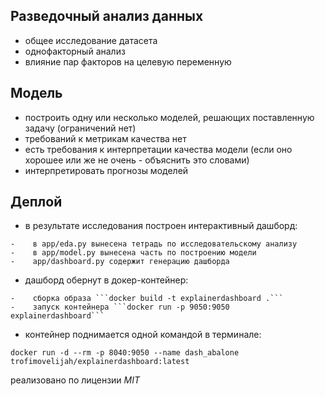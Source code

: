 ## Разведочный анализ данных
-    общее исследование датасета
-    однофакторный анализ
-    влияние пар факторов на целевую переменную


## Модель
-    построить одну или несколько моделей, решающих поставленную задачу (ограничений нет)
-    требований к метрикам качества нет
-    есть требования к интерпретации качества модели (если оно хорошее или же не очень - объяснить это словами)
-    интерпретировать прогнозы моделей
     

## Деплой
-    в результате исследования построен интерактивный дашборд:

	-    в app/eda.py вынесена тетрадь по исследовательскому анализу
	-    в app/model.py вынесена часть по построению модели
	-    app/dashboard.py содержит генерацию дашборда
-    дашборд обернут в докер-контейнер:

	-    сборка образа ```docker build -t explainerdashboard .```
	-    запуск контейнера ```docker run -p 9050:9050 explainerdashboard```
-    контейнер поднимается одной командой в терминале:

```docker run -d --rm -p 8040:9050 --name dash_abalone trofimovelijah/explainerdashboard:latest```

реализовано по лицензии *MIT*
